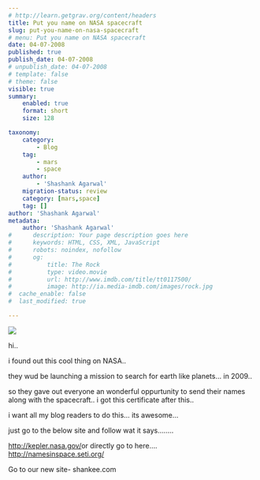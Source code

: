 ```yaml
---
# http://learn.getgrav.org/content/headers
title: Put you name on NASA spacecraft
slug: put-you-name-on-nasa-spacecraft
# menu: Put you name on NASA spacecraft
date: 04-07-2008
published: true
publish_date: 04-07-2008
# unpublish_date: 04-07-2008
# template: false
# theme: false
visible: true
summary:
    enabled: true
    format: short
    size: 128

taxonomy:
    category:
        - Blog
    tag:
        - mars
        - space
    author:
        - 'Shashank Agarwal'
    migration-status: review
    category: [mars,space]
    tag: []
author: 'Shashank Agarwal'
metadata:
    author: 'Shashank Agarwal'
#      description: Your page description goes here
#      keywords: HTML, CSS, XML, JavaScript
#      robots: noindex, nofollow
#      og:
#          title: The Rock
#          type: video.movie
#          url: http://www.imdb.com/title/tt0117500/
#          image: http://ia.media-imdb.com/images/rock.jpg
#  cache_enable: false
#  last_modified: true

---
```


[![](http://bp3.blogger.com/_V2JZuLkPrjQ/SCle2Qrb3eI/AAAAAAAAADY/fT10z8YcSQk/s320/shashank_agarwal-in_space.jpg)](http://bp3.blogger.com/_V2JZuLkPrjQ/SCle2Qrb3eI/AAAAAAAAADY/fT10z8YcSQk/s1600-h/shashank_agarwal-in_space.jpg)

hi..

i found out this cool thing on NASA..

they wud be launching a mission to search for earth like planets… in 2009..

so they gave out everyone an wonderful oppurtunity to send their names along with the spacecraft.. i got this certificate after this..

i want all my blog readers to do this… its awesome…

just go to the below site and follow wat it says……..

<http://kepler.nasa.gov/>or directly go to here….  
<http://namesinspace.seti.org/>





Go to our new site- shankee.com
